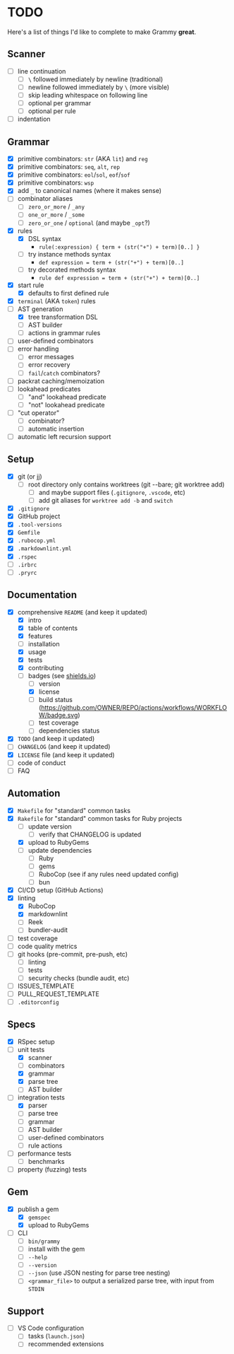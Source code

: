 # TODO

Here's a list of things I'd like to complete to make Grammy **great**.

## Scanner

- [ ] line continuation
    - [ ] `\` followed immediately by newline (traditional)
    - [ ] newline followed immediately by `\` (more visible)
    - [ ] skip leading whitespace on following line
    - [ ] optional per grammar
    - [ ] optional per rule
- [ ] indentation

## Grammar

- [x] primitive combinators: `str` (AKA `lit`) and `reg`
- [x] primitive combinators: `seq`, `alt`, `rep`
- [x] primitive combinators: `eol`/`sol`, `eof`/`sof`
- [x] primitive combinators: `wsp`
- [x] add `_` to canonical names (where it makes sense)
- [ ] combinator aliases
    - [ ] `zero_or_more` / `_any`
    - [ ] `one_or_more` / `_some`
    - [ ] `zero_or_one` / `optional` (and maybe `_opt`?)
- [x] rules
    - [x] DSL syntax
        - `rule(:expression) { term + (str("+") + term)[0..] }`
    - [ ] try instance methods syntax
        - `def expression = term + (str("+") + term)[0..]`
    - [ ] try decorated methods syntax
        - `rule def expression = term + (str("+") + term)[0..]`
- [x] start rule
    - [x] defaults to first defined rule
- [x] `terminal` (AKA `token`) rules
- [ ] AST generation
    - [x] tree transformation DSL
    - [ ] AST builder
    - [ ] actions in grammar rules
- [ ] user-defined combinators
- [ ] error handling
    - [ ] error messages
    - [ ] error recovery
    - [ ] `fail`/`catch` combinators?
- [ ] packrat caching/memoization
- [ ] lookahead predicates
    - [ ] "and" lookahead predicate
    - [ ] "not" lookahead predicate
- [ ] "cut operator"
    - [ ] combinator?
    - [ ] automatic insertion
- [ ] automatic left recursion support

## Setup

- [x] git (or jj)
    - [ ] root directory only contains worktrees (git --bare; git worktree add)
        - [ ] and maybe support files (`.gitignore`, `.vscode`, etc)
        - [ ] add git aliases for `worktree add -b` and `switch`
- [x] `.gitignore`
- [x] GitHub project
- [x] `.tool-versions`
- [x] `Gemfile`
- [x] `.rubocop.yml`
- [x] `.markdownlint.yml`
- [x] `.rspec`
- [ ] `.irbrc`
- [ ] `.pryrc`

## Documentation

- [x] comprehensive `README` (and keep it updated)
    - [x] intro
    - [x] table of contents
    - [x] features
    - [ ] installation
    - [x] usage
    - [x] tests
    - [x] contributing
    - [ ] badges (see [shields.io](https://shields.io/))
        - [ ] version
        - [x] license
        - [ ] build status (https://github.com/OWNER/REPO/actions/workflows/WORKFLOW/badge.svg)
        - [ ] test coverage
        - [ ] dependencies status
- [x] `TODO` (and keep it updated)
- [ ] `CHANGELOG` (and keep it updated)
- [x] `LICENSE` file (and keep it updated)
- [ ] code of conduct
- [ ] FAQ

## Automation

- [x] `Makefile` for "standard" common tasks
- [x] `Rakefile` for "standard" common tasks for Ruby projects
    - [ ] update version
        - [ ] verify that CHANGELOG is updated
    - [x] upload to RubyGems
    - [ ] update dependencies
        - [ ] Ruby
        - [ ] gems
        - [ ] RuboCop (see if any rules need updated config)
        - [ ] bun
- [x] CI/CD setup (GitHub Actions)
- [x] linting
    - [x] RuboCop
    - [x] markdownlint
    - [ ] Reek
    - [ ] bundler-audit
- [ ] test coverage
- [ ] code quality metrics
- [ ] git hooks (pre-commit, pre-push, etc)
    - [ ] linting
    - [ ] tests
    - [ ] security checks (bundle audit, etc)
- [ ] ISSUES_TEMPLATE
- [ ] PULL_REQUEST_TEMPLATE
- [ ] `.editorconfig`

## Specs

- [x] RSpec setup
- [ ] unit tests
    - [x] scanner
    - [ ] combinators
    - [x] grammar
    - [x] parse tree
    - [ ] AST builder
- [ ] integration tests
    - [x] parser
    - [ ] parse tree
    - [ ] grammar
    - [ ] AST builder
    - [ ] user-defined combinators
    - [ ] rule actions
- [ ] performance tests
    - [ ] benchmarks
- [ ] property (fuzzing) tests

## Gem

- [x] publish a gem
    - [x] `gemspec`
    - [x] upload to RubyGems
- [ ] CLI
    - [ ] `bin/grammy`
    - [ ] install with the gem
    - [ ] `--help`
    - [ ] `--version`
    - [ ] `--json` (use JSON nesting for parse tree nesting)
    - [ ] `<grammar_file>` to output a serialized parse tree, with input from `STDIN`

## Support

- [ ] VS Code configuration
    - [ ] tasks (`launch.json`)
    - [ ] recommended extensions
